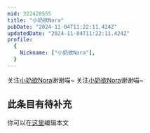 ```yaml
---
mid: 322428555
title: "小奶欲Nora"
pubDate: "2024-11-04T11:22:11.424Z"
updatedDate: "2024-11-04T11:22:11.424Z"
profile:
  {
    Nickname: ["小奶欲Nora"],
  }
---
```


关注[小奶欲Nora](https://space.bilibili.com/322428555)谢谢喵~ 关注[小奶欲Nora](https://space.bilibili.com/322428555)谢谢喵~

## 此条目有待补充
你可以在[这里](https://github.com/Yuhanawa/VTuber.ICU/edit/master/src/content/v/小奶欲Nora/index.md)编辑本文
